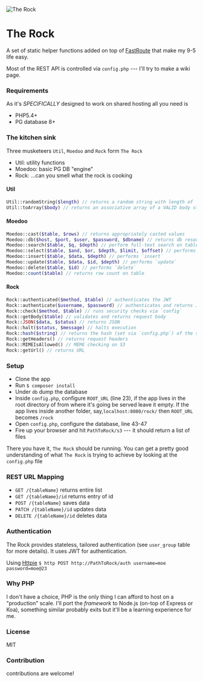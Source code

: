 ![The Rock](https://raw.githubusercontent.com/moe-szyslak/The-Rock/master/__S3__/TheRock.png "The Rock")

# The Rock
A set of static helper functions added on top of [FastRoute](https://github.com/nikic/FastRoute) that make my 9-5 life easy.

Most of the REST API is controlled via `config.php` --- I'll try to make a wiki page.

### Requirements
As it's *SPECIFICALLY* designed to work on shared hosting all you need is
- PHP5.4+
- PG database 8+

### The kitchen sink
Three musketeers `Util`, `Moedoo` and `Rock` form `The Rock`
- Util: utility functions
- Moedoo: basic PG DB "engine"
- Rock: ...can you smell what the rock is cooking

#### Util
```php
Util::randomString($length) // returns a random string with length of `$length`
Util::toArray($body) // returns an associative array of a VALID body string
```

#### Moedoo
```php
Moedoo::cast($table, $rows) // returns appropriately casted values
Moedoo::db($host, $port, $user, $password, $dbname) // returns db resource
Moedoo::search($table, $q, $depth) // perform full-text search on table
Moedoo::select($table, $and, $or, $depth, $limit, $offset) // performs `select`
Moedoo::insert($table, $data, $depth) // performs `insert`
Moedoo::update($table, $data, $id, $depth) // performs `update`
Moedoo::delete($table, $id) // performs `delete`
Moedoo::count($table) // returns row count on table
```

#### Rock
```php
Rock::authenticated($method, $table) // authenticates the JWT
Rock::authenticate($username, $password) // authenticates and returns JWT
Rock::check($method, $table) // runs security checks via `config`
Rock::getBody($table) // validates and returns request body
Rock::JSON($data, $status) // returns JSON
Rock::halt($status, $message) // halts execution
Rock::hash($string) // returns the hash (set via `config.php`) of the string
Rock::getHeaders() // returns request headers
Rock::MIMEIsAllowed() // MEME checking on S3
Rock::getUrl() // returns URL
```

### Setup
- Clone the app
- Run `$ composer install`
- Under `db` dump the database
- Inside `config.php`, configure `ROOT_URL` (line 23), if the app lives in the root directory of from where it's going be served leave it empty. If the app lives inside another folder, say,`localhost:8080/rock/` then `ROOT_URL` becomes `/rock`
- Open `config.php`, configure the database, line 43-47
- Fire up your browser and hit `PathToRock/s3` --- it should return a list of files

There you have it, `The Rock` should be running. You can get a pretty good understanding of what `The Rock` is trying to achieve by looking at the `config.php` file

### REST URL Mapping
- `GET /{tableName}` returns entire list
- `GET /{tableName}/id` returns entry of id
- `POST /{tableName}` saves data
- `PATCH /{tableName}/id` updates data
- `DELETE /{tableName}/id` deletes data

### Authentication
The Rock provides stateless, tailored authentication (see `user_group` table for more details). It uses JWT for authentication.

Using [Httpie](https://github.com/jkbrzt/httpie) `$ http POST http://PathToRock/auth username=moe password=moe@23`

### Why PHP
I don't have a choice, PHP is the only thing I can afford to host on a "production" scale. I'll port the *framework* to Node.js (on-top of Express or Koa), something similar probably exits but it'll be a learning experience for me.

### License
MIT

### Contribution
contributions are welcome!
